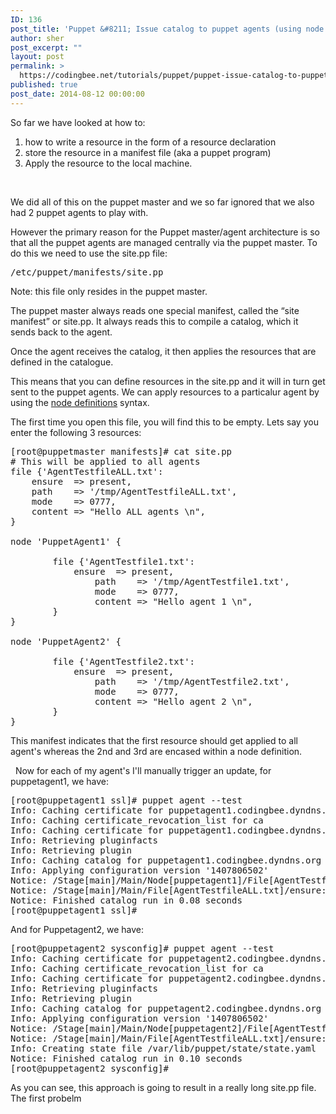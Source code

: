 ```yaml
---
ID: 136
post_title: 'Puppet &#8211; Issue catalog to puppet agents (using node definitions)'
author: sher
post_excerpt: ""
layout: post
permalink: >
  https://codingbee.net/tutorials/puppet/puppet-issue-catalog-to-puppet-agents-using-node-definitions
published: true
post_date: 2014-08-12 00:00:00
---
```

So far we have looked at how to:
<ol>
	<li>how to write a resource in the form of a resource declaration</li>
	<li>store the resource in a manifest file (aka a puppet program)</li>
	<li>Apply the resource to the local machine.</li>
</ol>
&nbsp;

We did all of this on the puppet master and we so far ignored that we also had 2 puppet agents to play with.

However the primary reason for the Puppet master/agent architecture is so that all the puppet agents are managed centrally via the puppet master. To do this we need to use the site.pp file:

<pre>
/etc/puppet/manifests/site.pp
</pre>

Note: this file only resides in the puppet master. 

The puppet master always reads one special manifest, called the “site manifest” or site.pp. It always reads this to compile a catalog, which it sends back to the agent. 

Once the agent receives the catalog, it then applies the resources that are defined in the catalogue.

This means that you can define resources in the site.pp and it will in turn get sent to the puppet agents. We can apply resources to a particalur agent by using the <a href="https://docs.puppetlabs.com/puppet/latest/reference/lang_node_definitions.html">node definitions</a> syntax. 

The first time you open this file, you will find this to be empty. Lets say you enter the following 3 resources:

<pre>
[root@puppetmaster manifests]# cat site.pp
# This will be applied to all agents
file {'AgentTestfileALL.txt':
    ensure  => present,
    path    => '/tmp/AgentTestfileALL.txt',
    mode    => 0777,
    content => "Hello ALL agents \n",
}

node 'PuppetAgent1' {

        file {'AgentTestfile1.txt':
            ensure  => present,
                path    => '/tmp/AgentTestfile1.txt',
                mode    => 0777,
                content => "Hello agent 1 \n",
        }
}

node 'PuppetAgent2' {

        file {'AgentTestfile2.txt':
            ensure  => present,
                path    => '/tmp/AgentTestfile2.txt',
                mode    => 0777,
                content => "Hello agent 2 \n",
        }
}
</pre>


This manifest indicates that the first resource should get applied to all agent's whereas the 2nd and 3rd are encased within a node definition. 


&nbsp;
Now for each of my agent's I'll manually trigger an update, for puppetagent1, we have:

<pre>
[root@puppetagent1 ssl]# puppet agent --test
Info: Caching certificate for puppetagent1.codingbee.dyndns.org
Info: Caching certificate_revocation_list for ca
Info: Caching certificate for puppetagent1.codingbee.dyndns.org
Info: Retrieving pluginfacts
Info: Retrieving plugin
Info: Caching catalog for puppetagent1.codingbee.dyndns.org
Info: Applying configuration version '1407806502'
Notice: /Stage[main]/Main/Node[puppetagent1]/File[AgentTestfile1.txt]/ensure: created
Notice: /Stage[main]/Main/File[AgentTestfileALL.txt]/ensure: created
Notice: Finished catalog run in 0.08 seconds
[root@puppetagent1 ssl]#
</pre>

And for Puppetagent2, we have:

<pre>
[root@puppetagent2 sysconfig]# puppet agent --test
Info: Caching certificate for puppetagent2.codingbee.dyndns.org
Info: Caching certificate_revocation_list for ca
Info: Caching certificate for puppetagent2.codingbee.dyndns.org
Info: Retrieving pluginfacts
Info: Retrieving plugin
Info: Caching catalog for puppetagent2.codingbee.dyndns.org
Info: Applying configuration version '1407806502'
Notice: /Stage[main]/Main/Node[puppetagent2]/File[AgentTestfile2.txt]/ensure: created
Notice: /Stage[main]/Main/File[AgentTestfileALL.txt]/ensure: created
Info: Creating state file /var/lib/puppet/state/state.yaml
Notice: Finished catalog run in 0.10 seconds
[root@puppetagent2 sysconfig]# 
</pre>


As you can see, this approach is going to result in a really long site.pp file. The first probelm 
&nbsp;